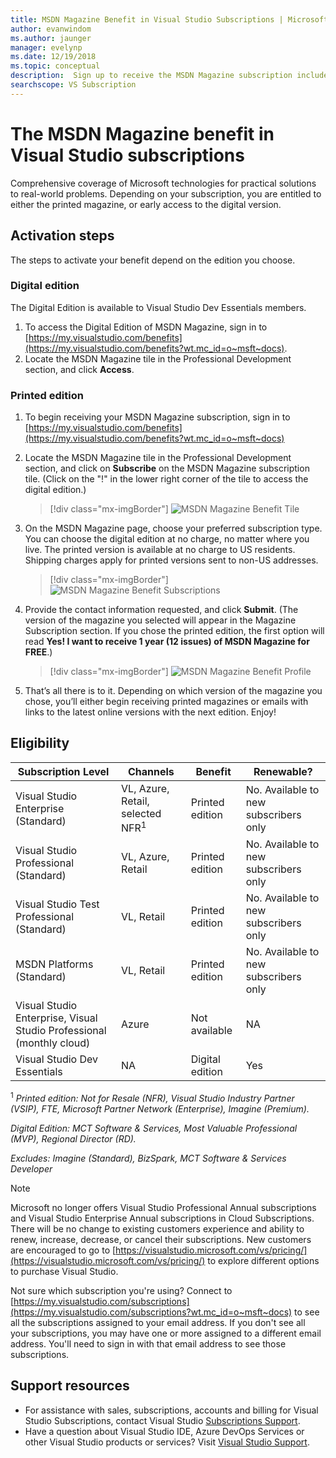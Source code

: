 ```yaml
---
title: MSDN Magazine Benefit in Visual Studio Subscriptions | Microsoft Docs
author: evanwindom
ms.author: jaunger
manager: evelynp
ms.date: 12/19/2018
ms.topic: conceptual
description:  Sign up to receive the MSDN Magazine subscription included in your Visual Studio subscription.
searchscope: VS Subscription
---
```


# The MSDN Magazine benefit in Visual Studio subscriptions

Comprehensive coverage of Microsoft technologies for practical solutions to real-world problems.  Depending on your subscription, you are entitled to either the printed magazine, or early access to the digital version.

## Activation steps
The steps to activate your benefit depend on the edition you choose.

### Digital edition
The Digital Edition is available to Visual Studio Dev Essentials members.

1.  To access the Digital Edition of MSDN Magazine, sign in to [https://my.visualstudio.com/benefits](https://my.visualstudio.com/benefits?wt.mc_id=o~msft~docs).
2.  Locate the MSDN Magazine tile in the Professional Development section, and click **Access**.

### Printed edition
1. To begin receiving your MSDN Magazine subscription, sign in to [https://my.visualstudio.com/benefits](https://my.visualstudio.com/benefits?wt.mc_id=o~msft~docs)
2. Locate the MSDN Magazine tile in the Professional Development section, and click on **Subscribe** on the MSDN Magazine subscription tile. (Click on the "!" in the lower right corner of the tile to access the digital edition.)
   > [!div class="mx-imgBorder"]
   > ![MSDN Magazine Benefit Tile](_img/vs-msdn/vs-msdn-tile.png)

3. On the MSDN Magazine page, choose your preferred subscription type.  You can choose the digital edition at no charge, no matter where you live.  The printed version is available at no charge to US residents.  Shipping charges apply for printed versions sent to non-US addresses.
   > [!div class="mx-imgBorder"]
   > ![MSDN Magazine Benefit Subscriptions](_img/vs-msdn/vs-msdn-subs-page-resized.png)

4. Provide the contact information requested, and click **Submit**.  (The version of the magazine you selected will appear in the Magazine Subscription section.  If you chose the printed edition, the first option will read **Yes!  I want to receive 1 year (12 issues) of MSDN Magazine for FREE**.)
   > [!div class="mx-imgBorder"]
   > ![MSDN Magazine Benefit Profile](_img/vs-msdn/vs-msdn-profile.png)

5. That’s all there is to it.  Depending on which version of the magazine you chose, you’ll either begin receiving printed magazines or emails with links to the latest online versions with the next edition.  Enjoy!

## Eligibility

| Subscription Level                                                 |     Channels                                            | Benefit                                                          | Renewable?    |
|--------------------------------------------------------------------|---------------------------------------------------------|------------------------------------------------------------------|---------------|
| Visual Studio Enterprise (Standard)   | VL, Azure, Retail,  selected NFR<sup>1</sup> |Printed edition       |  No.  Available to new subscribers only          |
| Visual Studio Professional (Standard) | VL, Azure, Retail                                       | Printed edition                                                            |No.  Available to new subscribers only         |
| Visual Studio Test Professional (Standard)                         | VL, Retail                                              | Printed edition                                             |  No.  Available to new subscribers only         |
| MSDN Platforms (Standard)                                          | VL, Retail                                              | Printed edition                                              | No.  Available to new subscribers only         |
|Visual Studio Enterprise, Visual Studio Professional (monthly cloud)   | Azure |Not available      |  NA         |
|Visual Studio Dev Essentials| NA |Digital edition       |  Yes|

<sup>1</sup>  *Printed edition:  Not for Resale (NFR), Visual Studio Industry Partner (VSIP), FTE, Microsoft Partner Network (Enterprise), Imagine (Premium).*

*Digital Edition: MCT Software & Services, Most Valuable Professional (MVP), Regional Director (RD).*

*Excludes:  Imagine (Standard), BizSpark, MCT Software & Services Developer*

> [!NOTE]
> Microsoft no longer offers Visual Studio Professional Annual subscriptions and Visual Studio Enterprise Annual subscriptions in Cloud Subscriptions. There will be no change to existing customers experience and ability to renew, increase, decrease, or cancel their subscriptions. New customers are encouraged to go to [https://visualstudio.microsoft.com/vs/pricing/](https://visualstudio.microsoft.com/vs/pricing/) to explore different options to purchase Visual Studio.

Not sure which subscription you're using?  Connect to [https://my.visualstudio.com/subscriptions](https://my.visualstudio.com/subscriptions?wt.mc_id=o~msft~docs) to see all the subscriptions assigned to your email address. If you don't see all your subscriptions, you may have one or more assigned to a different email address.  You'll need to sign in with that email address to see those subscriptions.

## Support resources
-  For assistance with sales, subscriptions, accounts and billing for Visual Studio Subscriptions, contact Visual Studio [Subscriptions Support](https://visualstudio.microsoft.com/subscriptions/support/).
-  Have a question about Visual Studio IDE, Azure DevOps Services or other Visual Studio products or services?  Visit [Visual Studio Support](https://visualstudio.microsoft.com/support/).